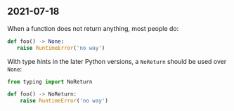 ## 2021-07-18

When a function does not return anything, most people do:

```python
def foo() -> None:
   raise RuntimeError('no way')
```

With type hints in the later Python versions, a `NoReturn` should be used over `None`:

```python
from typing import NoReturn

def foo() -> NoReturn:
    raise RuntimeError('no way')
```
